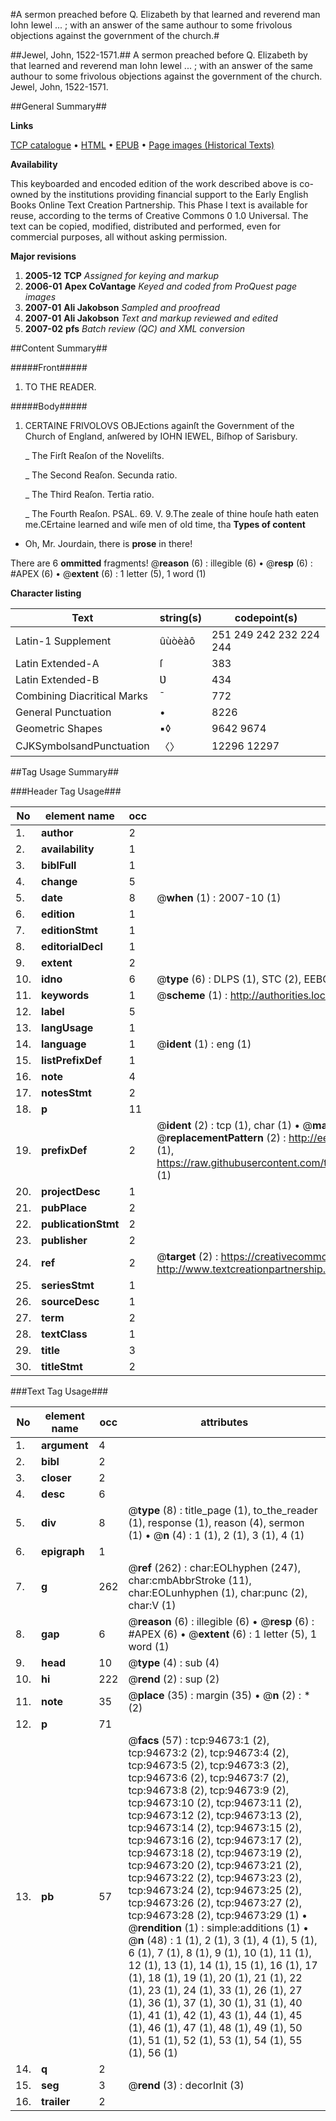 #A sermon preached before Q. Elizabeth by that learned and reverend man Iohn Iewel ... ; with an answer of the same authour to some frivolous objections against the government of the church.#

##Jewel, John, 1522-1571.##
A sermon preached before Q. Elizabeth by that learned and reverend man Iohn Iewel ... ; with an answer of the same authour to some frivolous objections against the government of the church.
Jewel, John, 1522-1571.

##General Summary##

**Links**

[TCP catalogue](http://www.ota.ox.ac.uk/tcp/)  • 
[HTML](http://tei.it.ox.ac.uk/tcp/Texts-HTML/free/A46/A46878.html)  • 
[EPUB](http://tei.it.ox.ac.uk/tcp/Texts-EPUB/free/A46/A46878.epub) • 
[Page images (Historical Texts)](https://data.historicaltexts.jisc.ac.uk/view?pubId=eebo-12859963e&pageId=eebo-12859963e-94673-1)

**Availability**

This keyboarded and encoded edition of the
	       work described above is co-owned by the institutions
	       providing financial support to the Early English Books
	       Online Text Creation Partnership. This Phase I text is
	       available for reuse, according to the terms of Creative
	       Commons 0 1.0 Universal. The text can be copied,
	       modified, distributed and performed, even for
	       commercial purposes, all without asking permission.

**Major revisions**

1. __2005-12__ __TCP__ *Assigned for keying and markup*
1. __2006-01__ __Apex CoVantage__ *Keyed and coded from ProQuest page images*
1. __2007-01__ __Ali Jakobson__ *Sampled and proofread*
1. __2007-01__ __Ali Jakobson__ *Text and markup reviewed and edited*
1. __2007-02__ __pfs__ *Batch review (QC) and XML conversion*

##Content Summary##

#####Front#####

1. TO THE READER.

#####Body#####

1. CERTAINE FRIVOLOVS OBJEctions againſt the Government of the Church of England, anſwered by IOHN IEWEL, Biſhop of Sarisbury.

    _ The Firſt Reaſon of the Noveliſts.

    _ The Second Reaſon. Secunda ratio.

    _ The Third Reaſon. Tertia ratio.

    _ The Fourth Reaſon.
PSAL. 69. V. 9.The zeale of thine houſe hath eaten me.CErtaine learned and wiſe men of old time, tha
**Types of content**

  * Oh, Mr. Jourdain, there is **prose** in there!

There are 6 **ommitted** fragments! 
 @__reason__ (6) : illegible (6)  •  @__resp__ (6) : #APEX (6)  •  @__extent__ (6) : 1 letter (5), 1 word (1)

**Character listing**


|Text|string(s)|codepoint(s)|
|---|---|---|
|Latin-1 Supplement|ûùòèàô|251 249 242 232 224 244|
|Latin Extended-A|ſ|383|
|Latin Extended-B|Ʋ|434|
|Combining             Diacritical Marks|̄|772|
|General Punctuation|•|8226|
|Geometric Shapes|▪◊|9642 9674|
|CJKSymbolsandPunctuation|〈〉|12296 12297|

##Tag Usage Summary##

###Header Tag Usage###

|No|element name|occ|attributes|
|---|---|---|---|
|1.|__author__|2||
|2.|__availability__|1||
|3.|__biblFull__|1||
|4.|__change__|5||
|5.|__date__|8| @__when__ (1) : 2007-10 (1)|
|6.|__edition__|1||
|7.|__editionStmt__|1||
|8.|__editorialDecl__|1||
|9.|__extent__|2||
|10.|__idno__|6| @__type__ (6) : DLPS (1), STC (2), EEBO-CITATION (1), OCLC (1), VID (1)|
|11.|__keywords__|1| @__scheme__ (1) : http://authorities.loc.gov/ (1)|
|12.|__label__|5||
|13.|__langUsage__|1||
|14.|__language__|1| @__ident__ (1) : eng (1)|
|15.|__listPrefixDef__|1||
|16.|__note__|4||
|17.|__notesStmt__|2||
|18.|__p__|11||
|19.|__prefixDef__|2| @__ident__ (2) : tcp (1), char (1)  •  @__matchPattern__ (2) : ([0-9\-]+):([0-9IVX]+) (1), (.+) (1)  •  @__replacementPattern__ (2) : http://eebo.chadwyck.com/downloadtiff?vid=$1&page=$2 (1), https://raw.githubusercontent.com/textcreationpartnership/Texts/master/tcpchars.xml#$1 (1)|
|20.|__projectDesc__|1||
|21.|__pubPlace__|2||
|22.|__publicationStmt__|2||
|23.|__publisher__|2||
|24.|__ref__|2| @__target__ (2) : https://creativecommons.org/publicdomain/zero/1.0/ (1), http://www.textcreationpartnership.org/docs/. (1)|
|25.|__seriesStmt__|1||
|26.|__sourceDesc__|1||
|27.|__term__|2||
|28.|__textClass__|1||
|29.|__title__|3||
|30.|__titleStmt__|2||


###Text Tag Usage###

|No|element name|occ|attributes|
|---|---|---|---|
|1.|__argument__|4||
|2.|__bibl__|2||
|3.|__closer__|2||
|4.|__desc__|6||
|5.|__div__|8| @__type__ (8) : title_page (1), to_the_reader (1), response (1), reason (4), sermon (1)  •  @__n__ (4) : 1 (1), 2 (1), 3 (1), 4 (1)|
|6.|__epigraph__|1||
|7.|__g__|262| @__ref__ (262) : char:EOLhyphen (247), char:cmbAbbrStroke (11), char:EOLunhyphen (1), char:punc (2), char:V (1)|
|8.|__gap__|6| @__reason__ (6) : illegible (6)  •  @__resp__ (6) : #APEX (6)  •  @__extent__ (6) : 1 letter (5), 1 word (1)|
|9.|__head__|10| @__type__ (4) : sub (4)|
|10.|__hi__|222| @__rend__ (2) : sup (2)|
|11.|__note__|35| @__place__ (35) : margin (35)  •  @__n__ (2) : * (2)|
|12.|__p__|71||
|13.|__pb__|57| @__facs__ (57) : tcp:94673:1 (2), tcp:94673:2 (2), tcp:94673:4 (2), tcp:94673:5 (2), tcp:94673:3 (2), tcp:94673:6 (2), tcp:94673:7 (2), tcp:94673:8 (2), tcp:94673:9 (2), tcp:94673:10 (2), tcp:94673:11 (2), tcp:94673:12 (2), tcp:94673:13 (2), tcp:94673:14 (2), tcp:94673:15 (2), tcp:94673:16 (2), tcp:94673:17 (2), tcp:94673:18 (2), tcp:94673:19 (2), tcp:94673:20 (2), tcp:94673:21 (2), tcp:94673:22 (2), tcp:94673:23 (2), tcp:94673:24 (2), tcp:94673:25 (2), tcp:94673:26 (2), tcp:94673:27 (2), tcp:94673:28 (2), tcp:94673:29 (1)  •  @__rendition__ (1) : simple:additions (1)  •  @__n__ (48) : 1 (1), 2 (1), 3 (1), 4 (1), 5 (1), 6 (1), 7 (1), 8 (1), 9 (1), 10 (1), 11 (1), 12 (1), 13 (1), 14 (1), 15 (1), 16 (1), 17 (1), 18 (1), 19 (1), 20 (1), 21 (1), 22 (1), 23 (1), 24 (1), 33 (1), 26 (1), 27 (1), 36 (1), 37 (1), 30 (1), 31 (1), 40 (1), 41 (1), 42 (1), 43 (1), 44 (1), 45 (1), 46 (1), 47 (1), 48 (1), 49 (1), 50 (1), 51 (1), 52 (1), 53 (1), 54 (1), 55 (1), 56 (1)|
|14.|__q__|2||
|15.|__seg__|3| @__rend__ (3) : decorInit (3)|
|16.|__trailer__|2||
